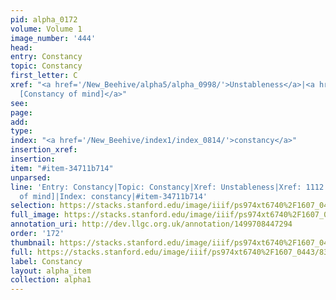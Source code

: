 ```yaml
---
pid: alpha_0172
volume: Volume 1
image_number: '444'
head: 
entry: Constancy
topic: Constancy
first_letter: C
xref: "<a href='/New_Beehive/alpha5/alpha_0998/'>Unstableness</a>|<a href='/New_Beehive/toc_vol2/toc2_216/'>1112
  [Constancy of mind]</a>"
see: 
page: 
add: 
type: 
index: "<a href='/New_Beehive/index1/index_0814/'>constancy</a>"
insertion_xref: 
insertion: 
item: "#item-34711b714"
unparsed: 
line: 'Entry: Constancy|Topic: Constancy|Xref: Unstableness|Xref: 1112 [Constancy
  of mind]|Index: constancy|#item-34711b714'
selection: https://stacks.stanford.edu/image/iiif/ps974xt6740%2F1607_0443/831,2223,2999,616/full/0/default.jpg
full_image: https://stacks.stanford.edu/image/iiif/ps974xt6740%2F1607_0443/full/full/0/default.jpg
annotation_uri: http://dev.llgc.org.uk/annotation/1499708447294
order: '172'
thumbnail: https://stacks.stanford.edu/image/iiif/ps974xt6740%2F1607_0443/831,2223,600,180/250,/0/default.jpg
full: https://stacks.stanford.edu/image/iiif/ps974xt6740%2F1607_0443/831,2223,2999,616/full/0/default.jpg
label: Constancy
layout: alpha_item
collection: alpha1
---
```

